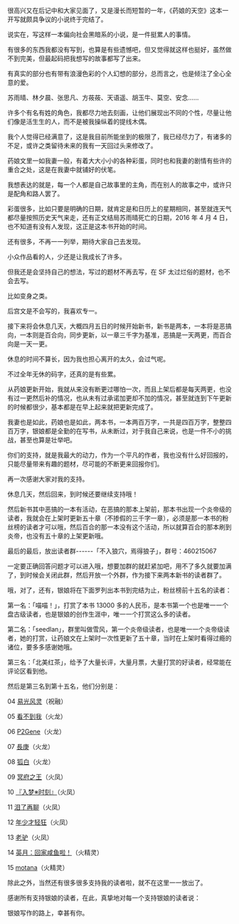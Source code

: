<link rel="stylesheet" href="../../styles/text.css" />

很高兴又在后记中和大家见面了，又是漫长而短暂的一年，《药娘的天空》这本一开写就颇具争议的小说终于完结了。

说实在，写这样一本偏向社会黑暗系的小说，是一件挺累人的事情。

有很多的东西我都没有写到，也算是有些遗憾吧，但又觉得就这样也挺好，虽然做不到完美，但最起码把我想写的故事都写了出来。

有真实的部分也有带有浪漫色彩的个人幻想的部分，总而言之，也是倾注了全心全意的爱。

苏雨晴、林夕晨、张思凡、方莜莜、天语遥、胡玉牛、莫空、安念......

许多个有名有姓的角色，我都尽力地去刻画，让他们展现出不同的个性，尽量让他们像是活生生的人，而不是被我操纵着的提线木偶。

我个人觉得已经满意了，这是我目前所能坐到的极限了，我已经尽力了，有诸多的不足，或许之类留待未来的我有一天回过头来修改了。

药娘文里一如我妻一般，有着大大小小的各种彩蛋，同时也和我妻的剧情有些许的重合之处，这是在我妻中就铺好的伏笔。

我想表达的就是，每一个人都是自己故事里的主角，而在别人的故事之中，或许只是配角和路人罢了。

彩蛋很多，比如只要是明确的日期，就肯定是和日历上的星期相同，甚至就连天气都尽量按照历史天气来走，还有正文结局苏雨晴死亡的日期，2016 年 4 月 4 日，也不知道有没有人发现，这正是这本书开始的时间。

还有很多，不再一一列举，期待大家自己去发现。

小众作品看的人，少还是让我成长了许多。

但我还是会坚持自己的想法，写过的题材不再去写，在 SF 太过烂俗的题材，也不会去写。

比如变身之类。

后宫文是不会写的，我喜欢专一。

接下来将会休息几天，大概四月五日的时候开始新书，新书是两本，一本将是恶搞向，一本则是百合向，同步更新，以一章三千字为基准，恶搞是一天两更，而百合向是一天一更。

休息的时间不算长，因为我也担心离开的太久，会过气呢。

不过全年无休的码字，还真的是有些累。

从药娘更新开始，我就从来没有断更过哪怕一次，而且上架后都是每天两更，也没有过一更然后补的情况，也从未有过承诺加更却不加的情况，甚至就连到下午更新的时候都很少，基本都是在早上起来就把更新完成了。

我妻也是如此，药娘也是如此，两本书，一本两百万字，一共是四百万字，整整四百万字，银娘都是全勤的在写书，从未断过，对于我自己来说，也是一件不小的挑战，甚至也算是壮举吧。

你们的支持，就是我最大的动力，作为一个平凡的作者，我也没有什么好回报的，只能尽量带来有趣的题材，尽可能的不断更来回报你们。

再一次感谢大家对我的支持。

休息几天，然后回来，到时候还要继续支持哦！

然后新书其中恶搞的一本有活动，在恶搞的那本上架前，那本书出现一个炎帝级的读者，我就会在上架时更新五十章（不掺假的三千字一章），必须是那一本书的粉丝榜的读者才可以哦，然后百合的那一本没有这个活动，所以就算百合的那本刷到炎帝，也没有五十章的上架更新哦。

最后的最后，放出读者群------「不入狼穴，焉得狼子」，群号：460215067

一定要正确回答问题才可以进入哦，想要加群的就赶紧加吧，用不了多久就要加满了，到时候会关闭此群，然后开放一个外群，作为接下来两本新书的读者群了。

哦，对了，还有，银娘将在下面罗列出本书到完结为止，粉丝榜前十五名的读者：

第一名：「喵喵！」，打赏了本书 13000 多的人民币，是本书第一个也是唯一一个盘古级读者，也是银娘的创作生涯中，唯一一个打赏这么多的读者。

第二名：「seedlan」，群里叫做雪风，第一个炎帝级读者，也是唯一一个炎帝级读者，她的打赏，让药娘文在上架时一次性更新了五十章，当时在上架时看得过瘾的诸位，要多多感谢她哦。

第三名：「北美红茶」，给予了大量长评，大量月票，大量打赏的好读者，经常能在评论区看到他。

然后是第三名到第十五名，他们分别是：

04 [易光风灵](http://p.sfacg.com/u/7B05C47016A482B8)（祝融）

05 [看不到我](http://p.sfacg.com/u/A17AADB8B01D8C91)（火龙）

06 [P2Gene](http://p.sfacg.com/u/C0DE386CB9017310)（火龙）

07 [長庚](http://p.sfacg.com/u/143C42EA69559B05)（火龙）

08 [狐白](http://p.sfacg.com/u/D8B86CAF7D026866)（火龙）

09 [冥府之王](http://p.sfacg.com/u/964C4848667030E8)（火凤）

10 [『入梦※时刻』](http://p.sfacg.com/u/16ED9C829FEE5949)（火凤）

11 [泪了再聊](http://p.sfacg.com/u/Leilezailiao)（火凤）

12 [年少才轻狂](http://p.sfacg.com/u/8C1D5EA4FDCC32EC)（火凤）

13 [老驴](http://p.sfacg.com/u/MC2076744435)（火凤）

14 [英月：回家咸鱼啦！](http://p.sfacg.com/u/A1F59A4FCB618C28)（火精灵）

15 [motana](http://p.sfacg.com/u/05020C3D4D344A0E)（火精灵）

除此之外，当然还有很多很多支持我的读者啦，就不在这里一一放出了。

感谢所有支持银娘的读者，在此，真挚地对每一个支持银娘的读者说：

银娘写作的路上，幸甚有你。
